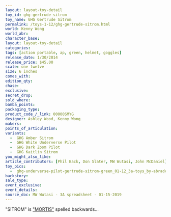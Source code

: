 ```yaml
---
layout: layout-toy-detail 
toy_id: ghg-gertrude-sitrom
toy_name: GHG Gertrude Sitrom
permalink: /toys-1-12/ghg-gertrude-sitrom.html
world: Kenny Wong
world_abr: 
character_base: 
layout: layout-toy-detail
categories: 
tags: [action portable, ap, green, helmet, goggles] 
release_date: 1/30/2014
release_price: $45.00 
scale: one twelve
size: 6 inches
comes_with: 
edition_qty: 
chase: 
exclusive: 
secret_drop: 
sold_where: 
bamba_points: 
packaging_type: 
product_code_/_link: 00000SMYG
designer: Ashley Wood, Kenny Wong
makers: 
points_of_articulation: 
variants: 
  -  GHG Amber Sitrom
  -  GHG White Underverse Pilot
  -  GHG Dark Zoom Pilot
  -  GHG Kaitlin Sitrom
you_might_also_like: 
article_contributors: [Phil Back, Don Slater, MW Wutasi, John McDaniel]
toy_pics: 
  -  ghg-underverse-pilot-gertrude-sitrom-green_01-12_3a-toys_by-abrader-john-mcdaniel.jpg
backstory: 
sale_type: 
event_exclusive: 
event_details: 
source_doc: MW Wutasi - 3A spreadsheet - 01-15-2019
---
```

"SITROM" is <a href="/popbot-story/#mortis">"MORTIS"</a> spelled backwards...